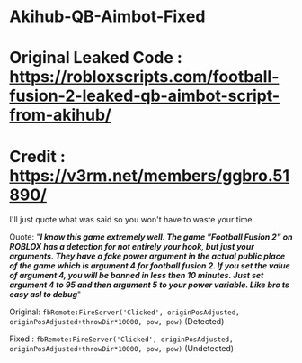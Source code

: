 # Akihub-QB-Aimbot-Fixed

# Original Leaked Code : https://robloxscripts.com/football-fusion-2-leaked-qb-aimbot-script-from-akihub/

# Credit : https://v3rm.net/members/ggbro.51890/

I'll just quote what was said so you won't have to waste your time. 

Quote: "***I know this game extremely well. The game "Football Fusion 2" on ROBLOX has a detection for not entirely your hook, but just your arguments. They have a fake power argument in the actual public place of the game which is argument 4 for football fusion 2. If you set the value of argument 4, you will be banned in less then 10 minutes. Just set argument 4 to 95 and then argument 5 to your power variable. Like bro ts easy asl to debug***"

Original: ```fbRemote:FireServer('Clicked', originPosAdjusted, originPosAdjusted+throwDir*10000, pow, pow)``` (Detected)

Fixed : ```fbRemote:FireServer('Clicked', originPosAdjusted, originPosAdjusted+throwDir*10000, pow, pow)``` (Undetected)
